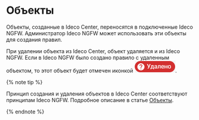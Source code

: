 # Объекты

Объекты, созданные в Ideco Center, переносятся в подключенные Ideco NGFW. Администратор Ideco NGFW может использовать эти объекты для создания правил.

При удалении объекта из Ideco Center, объект удаляется и из Ideco NGFW. Если в Ideco NGFW было создано правило с удаленным объектом, то этот объект будет отмечен иконкой ![](../../../../_images/icon-delete.png).

{% note tip %}

Принцип создания и удаления объектов в Ideco Center соответствуют принципам Ideco NGFW. Подробное описание в статье [Объекты](../../../../ngfw/settings/access-rules/aliases.md).

{% endnote %}

